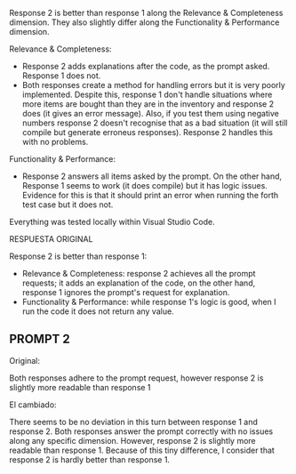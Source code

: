 Response 2 is better than response 1 along the Relevance & Completeness dimension. They also slightly differ along the Functionality & Performance dimension.

Relevance & Completeness:
- Response 2 adds explanations after the code, as the prompt asked. Response 1 does not.
- Both responses create a method for handling errors but it is very poorly implemented. Despite this, response 1 don't handle situations where more items are bought than they are in the inventory and response 2 does (it gives an error message). Also, if you test them using negative numbers response 2 doesn't recognise that as a bad situation (it will still compile but generate erroneus responses). Response 2 handles this with no problems.

Functionality & Performance:
- Response 2 answers all items asked by the prompt. On the other hand, Response 1 seems to work (it does compile) but it has logic issues. Evidence for this is that it should print an error when running the forth test case but it does not.

Everything was tested locally within Visual Studio Code.





RESPUESTA ORIGINAL

Response 2 is better than response 1:
- Relevance & Completeness: response 2 achieves all the prompt requests; it adds an explanation of the code, on the other hand, response 1 ignores the prompt's request for explanation.
- Functionality & Performance: while response 1's logic is good, when I run the code it does not return any value.





## PROMPT 2

Original:

Both responses adhere to the prompt request, however response 2 is slightly more readable than response 1

El cambiado:

There seems to be no deviation in this turn between response 1 and response 2. Both responses answer the prompt correctly with no issues along any specific dimension.
However, response 2 is slightly more readable than response 1. Because of this tiny difference, I consider that response 2 is hardly better than response 1.